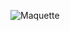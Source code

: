 ![Maquette](https://github.com/cegepmatane/projet-web-transactionnel-2021-Furilax/blob/master/doc/maquette/Brandon/logos.jpg)
